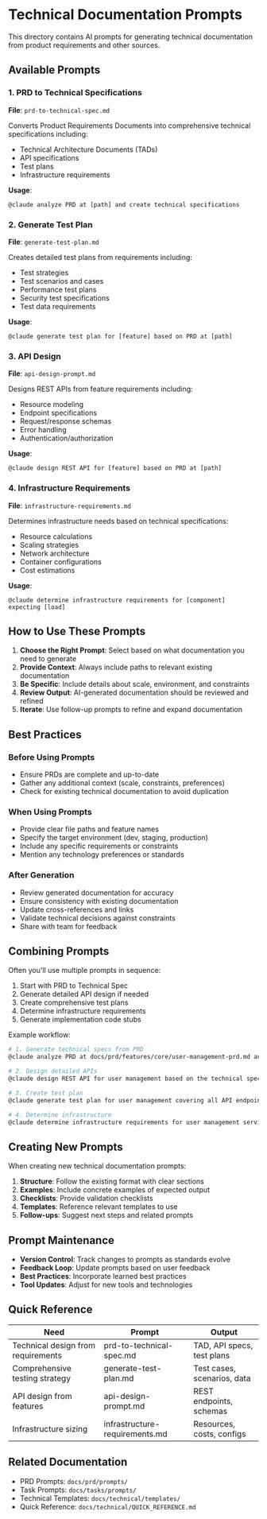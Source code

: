 # Technical Documentation Prompts

This directory contains AI prompts for generating technical documentation from product requirements and other sources.

## Available Prompts

### 1. PRD to Technical Specifications
**File**: `prd-to-technical-spec.md`

Converts Product Requirements Documents into comprehensive technical specifications including:
- Technical Architecture Documents (TADs)
- API specifications
- Test plans
- Infrastructure requirements

**Usage**:
```
@claude analyze PRD at [path] and create technical specifications
```

### 2. Generate Test Plan
**File**: `generate-test-plan.md`

Creates detailed test plans from requirements including:
- Test strategies
- Test scenarios and cases
- Performance test plans
- Security test specifications
- Test data requirements

**Usage**:
```
@claude generate test plan for [feature] based on PRD at [path]
```

### 3. API Design
**File**: `api-design-prompt.md`

Designs REST APIs from feature requirements including:
- Resource modeling
- Endpoint specifications
- Request/response schemas
- Error handling
- Authentication/authorization

**Usage**:
```
@claude design REST API for [feature] based on PRD at [path]
```

### 4. Infrastructure Requirements
**File**: `infrastructure-requirements.md`

Determines infrastructure needs based on technical specifications:
- Resource calculations
- Scaling strategies
- Network architecture
- Container configurations
- Cost estimations

**Usage**:
```
@claude determine infrastructure requirements for [component] expecting [load]
```

## How to Use These Prompts

1. **Choose the Right Prompt**: Select based on what documentation you need to generate
2. **Provide Context**: Always include paths to relevant existing documentation
3. **Be Specific**: Include details about scale, environment, and constraints
4. **Review Output**: AI-generated documentation should be reviewed and refined
5. **Iterate**: Use follow-up prompts to refine and expand documentation

## Best Practices

### Before Using Prompts
- Ensure PRDs are complete and up-to-date
- Gather any additional context (scale, constraints, preferences)
- Check for existing technical documentation to avoid duplication

### When Using Prompts
- Provide clear file paths and feature names
- Specify the target environment (dev, staging, production)
- Include any specific requirements or constraints
- Mention any technology preferences or standards

### After Generation
- Review generated documentation for accuracy
- Ensure consistency with existing documentation
- Update cross-references and links
- Validate technical decisions against constraints
- Share with team for feedback

## Combining Prompts

Often you'll use multiple prompts in sequence:

1. Start with PRD to Technical Spec
2. Generate detailed API design if needed
3. Create comprehensive test plans
4. Determine infrastructure requirements
5. Generate implementation code stubs

Example workflow:
```bash
# 1. Generate technical specs from PRD
@claude analyze PRD at docs/prd/features/core/user-management-prd.md and create technical specifications

# 2. Design detailed APIs
@claude design REST API for user management based on the technical specs

# 3. Create test plan
@claude generate test plan for user management covering all API endpoints

# 4. Determine infrastructure
@claude determine infrastructure requirements for user management service expecting 10000 users
```

## Creating New Prompts

When creating new technical documentation prompts:

1. **Structure**: Follow the existing format with clear sections
2. **Examples**: Include concrete examples of expected output
3. **Checklists**: Provide validation checklists
4. **Templates**: Reference relevant templates to use
5. **Follow-ups**: Suggest next steps and related prompts

## Prompt Maintenance

- **Version Control**: Track changes to prompts as standards evolve
- **Feedback Loop**: Update prompts based on user feedback
- **Best Practices**: Incorporate learned best practices
- **Tool Updates**: Adjust for new tools and technologies

## Quick Reference

| Need | Prompt | Output |
|------|--------|--------|
| Technical design from requirements | prd-to-technical-spec.md | TAD, API specs, test plans |
| Comprehensive testing strategy | generate-test-plan.md | Test cases, scenarios, data |
| API design from features | api-design-prompt.md | REST endpoints, schemas |
| Infrastructure sizing | infrastructure-requirements.md | Resources, costs, configs |

## Related Documentation

- PRD Prompts: `docs/prd/prompts/`
- Task Prompts: `docs/tasks/prompts/`
- Technical Templates: `docs/technical/templates/`
- Quick Reference: `docs/technical/QUICK_REFERENCE.md`